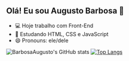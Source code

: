 ## Olá! Eu sou Augusto Barbosa  👋

- 💻 Hoje trabalho com Front-End
- 🌱 Estudando HTML, CSS e JavaScript
- 😄 Pronouns: ele/dele

![BarbosaAugusto's GitHub stats](https://github-readme-stats.vercel.app/api?username=barbosaaugusto&show_icons=true&theme=tokyonight&count_private=true)
[![Top Langs](https://github-readme-stats.vercel.app/api/top-langs/?username=barbosaaugusto&langs_count=8)](https://github.com/barbosaaugusto/github-readme-stats)






